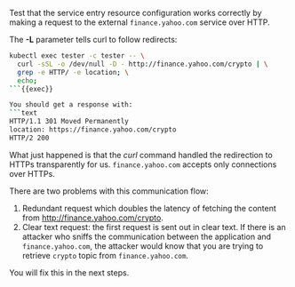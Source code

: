 Test that the service entry resource configuration works correctly by making a request
to the external `finance.yahoo.com` service over HTTP. 


The **-L** parameter tells curl to follow redirects:

```bash
kubectl exec tester -c tester -- \
  curl -sSL -o /dev/null -D - http://finance.yahoo.com/crypto | \
  grep -e HTTP/ -e location; \
  echo;
```{{exec}}

You should get a response with:
```text
HTTP/1.1 301 Moved Permanently
location: https://finance.yahoo.com/crypto
HTTP/2 200 
```


What just happened is that the *curl* command handled the redirection to HTTPs transparently for us.
`finance.yahoo.com` accepts only connections over HTTPs. 

There are two problems with this communication flow:

1. Redundant request which doubles the latency of fetching the content from http://finance.yahoo.com/crypto.
2. Clear text request: the first request is sent out in clear text. If there is an attacker who sniffs 
the communication between the application and `finance.yahoo.com`, 
the attacker would know that you are trying to retrieve `crypto` topic from `finance.yahoo.com`.

You will fix this in the next steps.